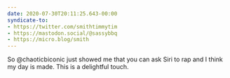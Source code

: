 ```yaml
---
date: 2020-07-30T20:11:25.643-00:00
syndicate-to:
- https://twitter.com/smithtimmytim
- https://mastodon.social/@sassybbq
- https://micro.blog/smith
---
```

So @chaoticbiconic just showed me that you can ask Siri to rap and I think my day is made. This is a delightful touch.
